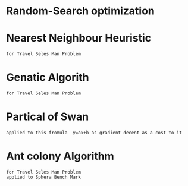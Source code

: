# Random-Search optimization

# Nearest Neighbour Heuristic 
    for Travel Seles Man Problem
  
# Genatic Algorith 
    for Travel Seles Man Problem

# Partical of Swan
    applied to this fromula  y=ax+b as gradient decent as a cost to it

# Ant colony Algorithm
    for Travel Seles Man Problem
    applied to Sphera Bench Mark
